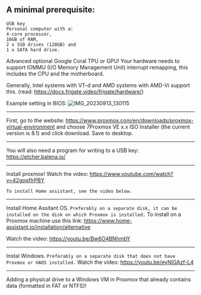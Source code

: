 ## A minimal prerequisite:
```
USB key
Personal computer with a:
4-core processor, 
16GB of RAM, 
2 x SSD drives (128GB) and 
1 x SATA hard drive.
```
Advanced optional Google Coral TPU or GPU!
Your hardware needs to support IOMMU (I/O Memory Management Unit) interrupt remapping, this includes the CPU and the motherboard.

Generally, Intel systems with VT-d and AMD systems with AMD-Vi support this.
(read: https://docs.frigate.video/frigate/hardware/)

Example setting in BIOS: ![IMG_20230913_130115](https://github.com/Trzinka/HA-Windows-VM-on-Proxmox/assets/40424965/c83c12be-9c9a-439f-88ee-f2d638fc5770)

**********************************************************************************************************************************

First, go to the website: https://www.proxmox.com/en/downloads/proxmox-virtual-environment 
and choose 7Proxmox VE x.x ISO Installer (the current version is 8.1) 
and click download. 
Save to desktop.

**********************************************************************************************************************************

You will also need a program for writing to a USB key: https://etcher.balena.io/

**********************************************************************************************************************************

Install proxmox!
Watch the video: https://www.youtube.com/watch?v=42gopfIrPBY

```To install Home assistant, see the video below.```

**********************************************************************************************************************************

Install Home Assitant OS. `Preferably on a separate disk, it can be installed on the disk on which Proxmox is installed.`
To install on a Proxmox machine use this link: https://www.home-assistant.io/installation/alternative

Watch the video: https://youtu.be/Bw6O4BNhmbY

**********************************************************************************************************************************

Instal Windows. `Preferably on a separate disk that does not have Proxmox or HAOS installed.`
Watch the video: https://youtu.be/eyNlGAzf-L4

**********************************************************************************************************************************

Adding a physical drive to a Windows VM in Proxmox that already contains data (formatted in FAT or NTFS)!


